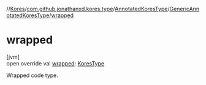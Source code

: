//[Kores](../../../../index.md)/[com.github.jonathanxd.kores.type](../../index.md)/[AnnotatedKoresType](../index.md)/[GenericAnnotatedKoresType](index.md)/[wrapped](wrapped.md)

# wrapped

[jvm]\
open override val [wrapped](wrapped.md): [KoresType](../../-kores-type/index.md)

Wrapped code type.
